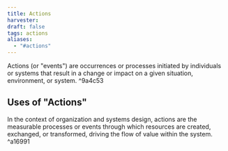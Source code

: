 ```yaml
---
title: Actions
harvester: 
draft: false
tags: actions
aliases:
  - "#actions"
---
```


Actions (or "events") are occurrences or processes initiated by individuals or systems that result in a change or impact on a given situation, environment, or system. ^9a4c53

## Uses of "Actions"

In the context of organization and systems design, actions are the measurable processes or events through which resources are created, exchanged, or transformed, driving the flow of value within the system. ^a16991


